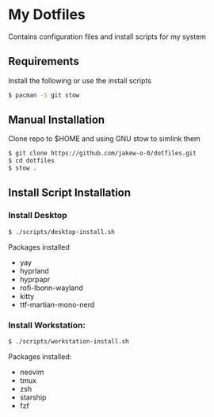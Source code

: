 # My Dotfiles
Contains configuration files and install scripts for my system



## Requirements
Install the following or use the install scripts
```bash
$ pacman -S git stow
```



## Manual Installation
Clone repo to $HOME and using GNU stow to simlink them
```bash
$ git clone https://github.com/jakew-o-0/dotfiles.git
$ cd dotfiles
$ stow .
```


## Install Script Installation
### Install Desktop
```bash
$ ./scripts/desktop-install.sh
```
Packages installed
- yay
- hyprland
- hyprpapr
- rofi-lbonn-wayland
- kitty
- ttf-martian-mono-nerd


### Install Workstation:
```bash
$ ./scripts/workstation-install.sh
```
Packages installed:
- neovim
- tmux 
- zsh
- starship
- fzf
